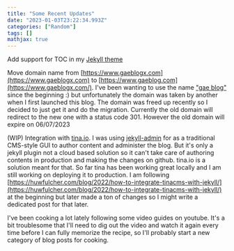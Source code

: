 ```yaml
---
title: "Some Recent Updates"
date: "2023-01-03T23:22:34.993Z"
categories: ["Random"]
tags: []
mathjax: true
---
```



Add support for TOC in my [Jekyll theme](https://github.com/SeraphRoy/GaeBlogx)

Move domain name from [https://www.gaeblogx.com](https://www.gaeblogx.com) to [https://www.gaeblog.com](https://www.gaeblogx.com/). I've been wanting to use the name ["gae blog"](https://en.wikipedia.org/wiki/G%C3%A1e_Bulg) since the beginning :) but unfortunately the domain was taken by another when I first launched this blog. The domain was freed up recently so I decided to just get it and do the migration. Currently the old domain will redirect to the new one with a status code 301. However the old domain will expire on 06/07/2023

(WIP) Integration with [tina.io](https://tina.io/). I was using [jekyll-admin](https://github.com/jekyll/jekyll-admin) for as a traditional CMS-style GUI to author content and administer the blog. But it's only a jekyll plugin not a cloud based solution so it can't take care of authoring contents in production and making the changes on github. tina.io is a solution meant for that. So far tina has been working great locally and I am still working on deploying it to production. I am following [https://huwfulcher.com/blog/2022/how-to-integrate-tinacms-with-jekyll/](https://huwfulcher.com/blog/2022/how-to-integrate-tinacms-with-jekyll/) at the beginning but later made a ton of changes so I might write a dedicated post for that later.

I've been cooking a lot lately following some video guides on youtube. It's a bit troublesome that I'll need to dig out the video and watch it again every time before I can fully memorize the recipe, so I'll probably start a new category of blog posts for cooking.

